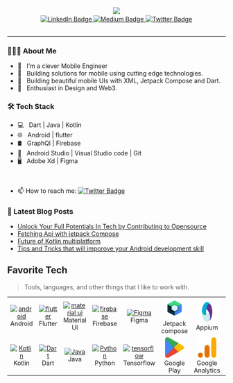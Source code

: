 <div id="header" align="center">
  <img src="https://media.giphy.com/media/M9gbBd9nbDrOTu1Mqx/giphy.gif" width="100"/>
  
  
<div id="badges">
  <a href="https://www.linkedin.com/in/emmanueldav/">
    <img src="https://img.shields.io/badge/LinkedIn-blue?style=for-the-badge&logo=linkedin&logoColor=white" alt="LinkedIn Badge"/>
  </a>
  <a href="https://emmanueldav.medium.com/">
    <img src="https://img.shields.io/badge/Medium-white?style=for-the-badge&logo=Medium&logoColor=black" alt="Medium Badge"/>
  </a>
  <a href="https://twitter.com/EmmanuelDav_K">
    <img src="https://img.shields.io/badge/Twitter-blue?style=for-the-badge&logo=twitter&logoColor=white" alt="Twitter Badge"/>
  </a>
</div>
  
<img src="https://komarev.com/ghpvc/?username=Emmanueldav&style=flat-square&color=blue" alt=""/>
 

  
<!--   <div align="center">
  <img src="https://media.giphy.com/media/dWesBcTLavkZuG35MI/giphy.gif" width="600" height="300"/>
</div> -->
</div>

  ---
<h3> 👨🏻‍💻 About Me </h3>

- 🔭 &nbsp; I’m a clever Mobile Engineer
- 🤔 &nbsp; Building solutions for mobile using cutting edge technologies.
- 💼 &nbsp; Building beautiful mobile UIs with XML, Jetpack Compose and Dart.
- 🌱 &nbsp; Enthusiast in Design and Web3.


<h3>🛠 Tech Stack</h3>

- 💻 &nbsp; Dart | Java | Kotlin 
- 🌐 &nbsp; Android | flutter  
- 🛢 &nbsp; GraphQl | Firebase 
- 🔧 &nbsp; Android Studio | Visual Studio code | Git
- 🖥 &nbsp; Adobe Xd | Figma

<br>

  - :mailbox:  How to reach me: [![Twitter Badge](https://img.shields.io/badge/-IYKE-blue?style=flat&logo=Twitter&logoColor=white)](https://twitter.com/EmmanuelDav_K)
  
### 📕 Latest Blog Posts
<!-- BLOG-POST-LIST:START -->

- [Unlock Your Full Potentials In Tech by Contributing to Opensource](https://emmanueldav.medium.com/unlock-your-full-potentials-in-tech-by-contributing-to-open-source-2a663bd4381d)
- [Fetching Api with jetpack Compose](https://medium.com/@emmanueldav/fetching-data-from-api-in-jetpack-compose-5598fa55428d)
- [Future of Kotlin multiplatform](https://medium.com/@emmanueldav/the-future-with-kotlin-multiplatform-6e2eec6abda)
- [Tips and Tricks that will imporove your Android development skill](https://medium.com/@emmanueldav/tips-and-tricks-that-would-improve-your-skills-as-an-android-developer-7e2e81351877)
<!-- BLOG-POST-LIST:END -->

<h2 align="left" id="iyke-tech">Favorite Tech</h2>

> Tools, languages, and other things that I like to work with.

<table>
  <tr>
    <td align="center" width="96">
      <a href="#iyke-tech">
        <img src="https://github.com/rahul-jha98/README_icons/blob/main/language_and_tools/square/android/android.svg" width="48" height="48" alt="android" />
      </a>
      <br>Android
    </td>
    <td align="center" width="96">
      <a href="#iyke-tech">
        <img src="https://github.com/EmmanuelDav/README_icons/blob/main/language_and_tools/square/flutter/flutter.svg" width="48" height="48" alt="flutter" />
      </a>
      <br>Flutter
    </td>
    <td align="center" width="96">
      <a href="#iyke-tech">
        <img src="https://github.com/EmmanuelDav/README_icons/blob/main/language_and_tools/square/material-ui/material-ui.svg" width="48" height="48" alt="material ui" />
      </a>
      <br>Material UI
    </td>
    <td align="center" width="96">
      <a href="#iyke-tech">
        <img src="https://github.com/EmmanuelDav/README_icons/blob/main/language_and_tools/square/firebase/firebase.svg" width="48" height="48" alt="firebase" />
      </a>
      <br>Firebase
    </td>
    <td align="center" width="96">
      <a href="#iyke-tech">
        <img src="https://github.com/EmmanuelDav/README_icons/blob/main/language_and_tools/square/figma/figma.svg" width="48" height="48" alt="Figma"  />
      </a>
      <br>Figma
    </td>
    <td align="center" width="96">
      <a href="#iyke-tech">
        <img src="./img/jetpack.png" width="48" height="48" alt="JetPack" />
      </a>
      <br>Jetpack compose
    </td>
    <td align="center" width="96">
      <a href="#iyke-tech" >
        <img src="./img/appium.png" width="48" height="48" alt="appium" />
      </a>
      <br>Appium
    </td>
    <td align="center" width="96">
      <a href="#iyke-tech">
        <img src="./img/espresso.png" width="48" height="48" alt="espresso" />
      </a>
      <br>Espresso
    </td>
    <td align="center" width="96">
      <a href="#iyke-tech">
        <img src="./img/mockito.png" width="48" height="48" alt="mockito" />
      </a>
      <br>Mockito 
    </td>
  </tr>
  <tr>
    <td align="center" width="96"> 
      <a href="#iyke-tech" >
        <img src="https://github.com/EmmanuelDav/README_icons/blob/main/language_and_tools/square/kotlin/kotlin.svg" width="48" height="48" alt="Kotlin" />
      </a>
      <br>Kotlin
    </td>
    <td align="center" width="96">
      <a href="#iyke-tech" >
        <img src="https://github.com/EmmanuelDav/README_icons/blob/main/language_and_tools/square/dart/dart.svg" width="48" height="48" alt="Dart" />
      </a>
      <br>Dart
    </td>
    <td align="center"  width="96">
      <a href="#iyke-tech">
        <img src="https://github.com/EmmanuelDav/README_icons/blob/main/language_and_tools/square/java/java.svg" width="48" height="48" alt="Java" />
      </a>
      <br>Java
    </td>
    <td align="center"  width="96">
      <a href="#iyke-tech">
        <img src="https://github.com/EmmanuelDav/README_icons/blob/main/language_and_tools/square/python/python.svg" width="48" height="48" alt="Python" />
      </a>
      <br>Python
    </td>
    <td align="center" width="96">
      <a href="#iyke-tech">
        <img src="https://github.com/EmmanuelDav/README_icons/blob/main/language_and_tools/square/tensorflow/tensorflow.svg" width="48" height="48" alt="tensorflow" />
      </a>
      <br>Tensorflow
    </td>
    <td align="center"  width="96">
      <a href="#iyke-tech">
        <img src="./img/playstore.png" width="48" height="48" alt="Google Play" />
      </a>
      <br>Google Play
    </td>
    <td align="center" width="96">
      <a href="#iyke-tech" >
        <img src="img/googleana.png" width="48" height="48" alt="google analytics" />
      </a>
      <br>Google Analytics
    </td>
    <td align="center" width="96">
      <a href="#iyke-tech" >
        <img src="./img/jira.png" width="48" height="48" alt="Jira" />
      </a>
      <br>Jira
    </td>
    <td align="center" width="96">
      <a href="#iyke-tech" >
        <img src="./img/appstore.png" width="48" height="48" alt="Appstore" />
      </a>
      <br>App store
    </td>
  </tr>
</table>
